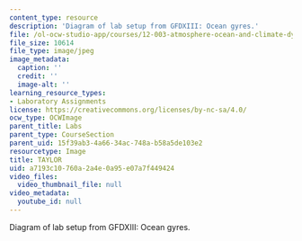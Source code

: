 ```yaml
---
content_type: resource
description: 'Diagram of lab setup from GFDXIII: Ocean gyres.'
file: /ol-ocw-studio-app/courses/12-003-atmosphere-ocean-and-climate-dynamics-fall-2008/a7193c10760a2a4e0a95e07a7f449424_TAYLOR.jpg
file_size: 10614
file_type: image/jpeg
image_metadata:
  caption: ''
  credit: ''
  image-alt: ''
learning_resource_types:
- Laboratory Assignments
license: https://creativecommons.org/licenses/by-nc-sa/4.0/
ocw_type: OCWImage
parent_title: Labs
parent_type: CourseSection
parent_uid: 15f39ab3-4a66-34ac-748a-b58a5de103e2
resourcetype: Image
title: TAYLOR
uid: a7193c10-760a-2a4e-0a95-e07a7f449424
video_files:
  video_thumbnail_file: null
video_metadata:
  youtube_id: null
---
```

Diagram of lab setup from GFDXIII: Ocean gyres.